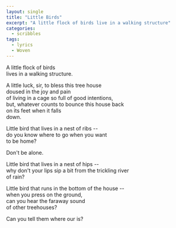 ```yaml
---
layout: single
title: "Little Birds"
excerpt: "A little flock of birds live in a walking structure"
categories:
  - scribbles
tags:
  - lyrics
  - Woven
---
```


A little flock of birds  
lives in a walking structure.

A little luck, sir, to bless this tree house  
doused in the joy and pain  
of living in a cage so full of good intentions,  
but, whatever counts to bounce this house back  
on its feet when it falls  
down.

Little bird that lives in a nest of ribs --  
do you know where to go when you want  
to be home?

Don't be alone.  

Little bird that lives in a nest of hips --  
why don't your lips sip a bit from the trickling river  
of rain?

Little bird that runs in the bottom of the house --  
when you press on the ground,  
can you hear the faraway sound  
of other treehouses?

Can you tell them where our is?

